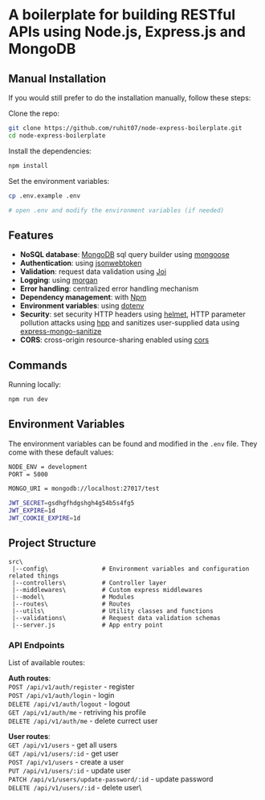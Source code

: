 # A boilerplate for building RESTful APIs using Node.js, Express.js and MongoDB

## Manual Installation

If you would still prefer to do the installation manually, follow these steps:

Clone the repo:

```bash
git clone https://github.com/ruhit07/node-express-boilerplate.git
cd node-express-boilerplate
```

Install the dependencies:

```bash
npm install
```

Set the environment variables:

```bash
cp .env.example .env

# open .env and modify the environment variables (if needed)
```
## Features

- **NoSQL database**: [MongoDB](https://www.mongodb.com/docs/) sql query builder using [mongoose](https://mongoosejs.com/)
- **Authentication**: using [jsonwebtoken](https://jwt.io)
- **Validation**: request data validation using [Joi](https://github.com/hapijs/joi)
- **Logging**: using [morgan](https://github.com/expressjs/morgan)
- **Error handling**: centralized error handling mechanism
- **Dependency management**: with [Npm](https://docs.npmjs.com)
- **Environment variables**: using [dotenv](https://github.com/motdotla/dotenv)
- **Security**: set security HTTP headers using [helmet](https://helmetjs.github.io), HTTP parameter pollution attacks using [hpp](https://github.com/analog-nico/hpp) and sanitizes user-supplied data using [express-mongo-sanitize](https://www.npmjs.com/package/express-mongo-sanitize)
- **CORS**: cross-origin resource-sharing enabled using [cors](https://github.com/expressjs/cors)

## Commands

Running locally:

```bash
npm run dev
```

## Environment Variables

The environment variables can be found and modified in the `.env` file. They come with these default values:

```bash
NODE_ENV = development
PORT = 5000

MONGO_URI = mongodb://localhost:27017/test

JWT_SECRET=gsdhgfhdgshgh4g54b5s4fg5
JWT_EXPIRE=1d
JWT_COOKIE_EXPIRE=1d
```

## Project Structure
```
src\
 |--config\               # Environment variables and configuration related things
 |--controllers\          # Controller layer
 |--middlewares\          # Custom express middlewares
 |--model\                # Modules
 |--routes\               # Routes
 |--utils\                # Utility classes and functions
 |--validations\          # Request data validation schemas
 |--server.js             # App entry point
```

### API Endpoints

List of available routes:

**Auth routes**:\
`POST /api/v1/auth/register` - register\
`POST /api/v1/auth/login` - login\
`DELETE /api/v1/auth/logout` - logout\
`GET /api/v1/auth/me` - retriving his profile\
`DELETE /api/v1/auth/me` - delete currect user

**User routes**:\
`GET /api/v1/users` - get all users\
`GET /api/v1/users/:id` - get user\
`POST /api/v1/users` - create a user\
`PUT /api/v1/users/:id` - update user\
`PATCH /api/v1/users/update-password/:id` - update password\
`DELETE /api/v1/users/:id` - delete user\
